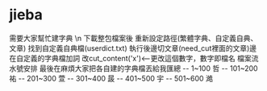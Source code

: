 # jieba

需要大家幫忙建字典 \n
下載整包檔案後
重新設定路徑(繁體字典、自定義自典、文章)
找到自定義自典檔(userdict.txt)
執行後邊切文章(need_cut裡面的文章)邊在自定義的字典檔加詞
改cut_content('x')<--更改這個數字，數字即檔名
檔案流水號安排
最後在麻煩大家把各自建的字典檔丟給我匯總
-- 1~100 哲 
-- 101~200 祐 
-- 201~300 萱 
-- 301~400 晸
-- 401~500 宇
-- 501~600 澔
